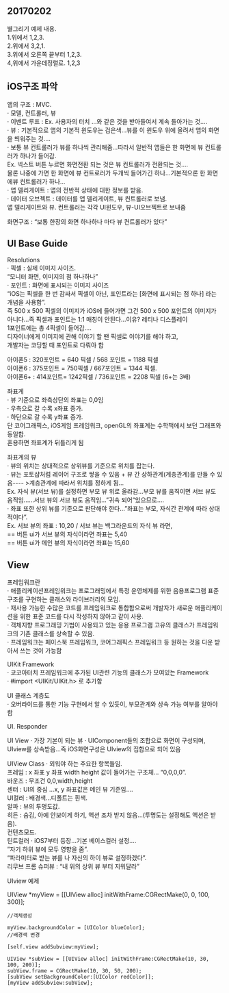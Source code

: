 ## 20170202

별그리기 예제 내용.     
1.위에서 1,2,3.   
2.위에서 3,2,1.   
3.위에서 오른쪽 끝부터 1,2,3.   
4,위에서 가운데정렬로. 1,2,3

## iOS구조 파악

앱의 구조 : MVC.    
· 모델, 컨트롤러, 뷰    
· 이벤트 루프 : Ex. 사용자의 터치 …와 같은 것을 받아들여서 계속 돌아가는 것….   
· 뷰 : 기본적으로 앱의 기본적 윈도우는 검은색…뷰를 이 윈도우 위에 올려서 앱의 화면을 띄워주는 것….   
· 보통 뷰 컨트롤러가 뷰를 하나씩 관리해줌…따라서 일반적 앱들은 한 화면에 뷰 컨트롤러가 하나가 들어감.   
Ex. 넥스트 버튼 누르면 화면전환 되는 것은 뷰 컨트롤러가 전환되는 것….   
물론 나중에 가면 한 화면에 뷰 컨트로러가 두개씩 들어가긴 하나…기본적으론 한 화면에뷰 컨트롤러가 하나…    
· 앱 델리게이트 : 앱의 전반적 상태에 대한 정보를 받음.   
· 데이터 오브젝트 : 데이터를 앱 델리게이트, 뷰 컨트롤러로 보냄.   
앱 델리게이트와 뷰. 컨트롤러는 각각 UI윈도우, 뷰-UI오브젝트로 보내줌

화면구조 : “보통 한장의 화면 하나하나 마다 뷰 컨트롤러가 있다”

## UI Base Guide

Resolutions    
· 픽셀 : 실제 이미지 사이즈.   
“모니터 화면, 이미지의 점 하나하나”     
· 포인트 : 화면에 표시되는 이미지 사이즈    
“iOS는 픽셀을 한 번 감싸서 픽셀이 아닌, 포인트라는 [화면에 표시되는 점 하나] 라는 개념을 사용함”.   
즉 500 x 500 픽셀의 이미지가 iOS에 들어가면 그건 500 x 500 포인트의 이미지가 아니다…즉 픽셀과 포인트는 1:1 매칭이 안된다…이유? 레티나 디스플레이    
1포인트에는 총 4픽셀이 들어감….   
디자이너에게 이미지에 관해 이야기 할 땐 픽셀로 이야기를 해야 하고,    
개발자는 코딩할 때 포인트로 다뤄야 함

아이폰5 : 320포인트 = 640 픽셀 / 568 포인트 = 1188 픽셀    
아이폰6 : 375포인트 = 750픽셀 / 667포인트 = 1344 픽셀.   
아이폰6+ : 414포인트= 1242픽셀 / 736포인트 = 2208 픽셀 (6+는 3배)

좌표계    
· 뷰 기준으로 좌측상단의 좌표는 0,0임    
· 우측으로 갈 수록 x좌표 증가.   
· 하단으로 갈 수록 y좌표 증가.   
단 코어그래픽스, iOS게임 프레임워크, openGL의 좌표계는 수학책에서 보던 그래프와 동일함.   
혼용하면 좌표계가 뒤틀리게 됨

좌표계의 뷰    
· 뷰의 위치는 상대적으로 상위뷰를 기준으로 위치를 잡는다.   
· 뷰는 포토샵처럼 레이어 구조로 쌓을 수 있음 + 뷰 간 상하관계(계층관계)를 만들 수 있음---- >계층관계에 따라서 위치를 정하게 됨…    
Ex. 자식 뷰(서브 뷰)를 설정하면 부모 뷰 위로 올라감…부모 뷰를 움직이면 서브 뷰도 움직임……서브 뷰의 서브 뷰도 움직임…”귀속 되어”있으므로….   
· 좌표 또한 상위 뷰를 기준으로 판단해야 한다…”좌표는 부모, 자식간 관계에 따라 상대적이다”.   
Ex. 서브 뷰의 좌표 : 10,20 / 서브 뷰는 백그라운드의 자식 뷰 라면,     
== 버튼 ui가 서브 뷰의 자식이라면 좌표는 5,40    
== 버튼 ui가 메인 뷰의 자식이라면 좌표는 15,60

## View

프레임워크란    
· 애플리케이션프레임워크는 프로그래밍에서 특정 운영체제를 위한 음용프로그램 표준 구조를 구현하는 클래스와 라이브러리의 모임.   
· 재사용 가능한 수많은 코드를 프레임워크로 통합함으로써 개발자가 새로운 애플리케이션을 위한 표준 코드를 다시 작성하지 않아고 같이 사용.   
· 객체지향 프로그래밍 기법이 사용되고 있는 응용 프로그램 고유의 클래스가 프레임워크의 기존 클래스를 상속할 수 있음.   
· 프레임워크는 페이스북 프레임워크, 코어그래픽스 프레임워크 등 원하는 것을 다운 받아서 쓰는 것이 가능함

UIKit Framework    
· 코코아터치 프레임워크에 추가된 UI관련 기능의 클래스가 모여있는 Framework    
· #import <UIKit/UIKit.h> 로 추가함

UI 클래스 계층도    
· 오버라이드를 통한 기능 구현에서 알 수 있듯이, 부모관계와 상속 가능 여부를 알아야 함

UI. Responder 

UI View 
· 가장 기본이 되는 뷰
· UIComponent들의 조합으로 화면이 구성되며, UIview를 상속받음…즉 iOS화면구성은 UIview의 집합으로 되어 있음

UIView Class
· 외워야 하는 주요한 항목들임.   
프레임 : x 좌표 y 좌표 width height 값이 들어가는 구조체… “0,0,0,0”.   
바운즈 : 무조건 0,0,width,height    
센터 : UI의 중심 …x, y 좌표값은 메인 뷰 기준임….   
UI컬러 : 배경색…디폴트는 흰색.   
알파 : 뷰의 투명도값.   
히든 : 숨김, 아예 안보이게 하기, 액션 조차 받지 않음…(투명도는 설정해도 액션은 받음).   
컨텐츠모드.   
틴트컬러 · iOS7부터 등장…기본 베이스컬러 설정….   
”자기 하위 뷰에 모두 영향을 줌”.   
“파라미터로 받는 뷰를 나 자신의 하이 뷰로 설정하겠다”.   
리무브 프롬 슈퍼뷰 : “내 위의 상위 뷰 부터 지워달라”

UIview 예제

  UIView *myView = [[UIView alloc] initWithFrame:CGRectMake(0, 0, 100, 300)];
    
    //객체생성
    
    myView.backgroundColor = [UIColor blueColor];
    //배경색 변경
    
    [self.view addSubview:myView];
    
    UIView *subView = [[UIView alloc] initWithFrame:CGRectMake(10, 30, 100, 200)];
    subView.frame = CGRectMake(10, 30, 50, 200);
    [subView setBackgroundColor:[UIColor redColor]];
    [myView addSubview:subView];


